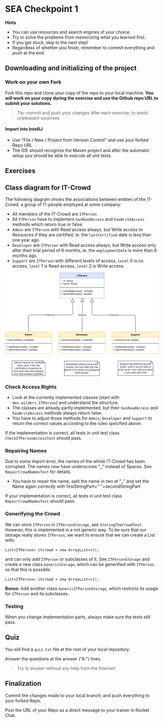 # SEA Checkpoint 1

**Hints**

- You can use resources and search engines of your choice.
- Try to solve the problems from memorizing what you learned first.
- If you get stuck, skip to the next step!
- Regardless of whether you finish, remember to commit everything and push at the end.

## Downloading and initializing of the project

### Work on your own Fork

Fork this repo and clone your copy of the repo to your local machine. **You will work on your copy during the exercise and use the Github repo URL to submit your solutions.**

> Tip: commit and push your changes after each exercise, to avoid unpleasant surprises

#### Import into IntelliJ

* Use "File / New / Project from Version Control" and use your forked Repo URL
* The IDE should recognize the Maven project and after the automatic setup you should be able to execute all unit tests.

## Exercises

##  Class diagram for IT-Crowd

The following diagram shows the associations between entities of the IT-Crowd, a group of IT-people employed at some company:

* All members of the IT-Crowd are `ITPerson`
* All `ITPerson` have to implement `hasReadAccess` and `hasWriteAccess` methods which return true or false.
* `Admin` are `ITPerson` with Read access always, but Write access to Resources if they are certified, ie. the `lastCertified` date is less than one year ago.
* `Developer` are `ITPerson` with Read access always, but Write access only after their trial period of 6 months, ie. the `employmentDate` is more than 6 months ago.
* `Support` are `ITPerson` with different levels of access, `level` 0 is no access, `level` 1 is Read access, `level` 2 is Write access.

![](docs/img/itperson.png)

###  Check Access Rights

* Look at the currently implemented classes (start with `dev.wilders.ITPerson`) and understand the structure.  
* The classes are already partly implemented, but their `hasReadAccess` and `hasWriteAccess` methods always return false.  
* You have to adjust those methods for `Admin`, `Developer` and `Support` to return the correct values according to the rules specified above.

If the implementation is correct, all tests in unit test class `CheckITPersonAccessTest` should pass.

### Repairing Names

Due to some import error, the names of the whole IT-Crowd has been corrupted. The names now have underscores "_" instead of Spaces. See `RepairCrowdNamesTest` for details.

* You have to repair the name, split the name in two at "_" and set the Name again correctly with firstStringPart+" "+secondStringPart

If your implementation is correct, all tests in unit test class `RepairCrowdNamesTest` should pass.

### Generifying the Crowd

We can store `ITPerson` in `ITPersonStorage`, see `StoringTheCrowdTest`. However, this is implemented in a not generic way.
To be sure that our storage really stores `ITPerson`, we want to ensure that we can create a List with:

`List<ITPerson> itcrowd = new ArrayList<>();`

and can only add `ITPerson` or subclasses of it.
See `ITPersonStorage` and create a new class `GenericStorage`, which can be generified with `ITPerson`, so that this is possible:

`List<ITPerson> itcrowd = new ArrayList<>();`

**Bonus**: Add another class `GenericITPersonStorage`, which restricts its usage for `ITPerson` and its subclasses.

### Testing

When you change implementation parts, always make sure the tests still pass.

## Quiz

You will find a `quiz.txt`  file at the root of your local repository.

Answer the questions at the answer ("A:") lines.

> Try to answer without any help from the Internet!

## Finalization

Commit the changes made to your local branch; and push everything to your forked Repo.

Post the URL of your Repo as a direct message to your trainer in Rocket Chat.
